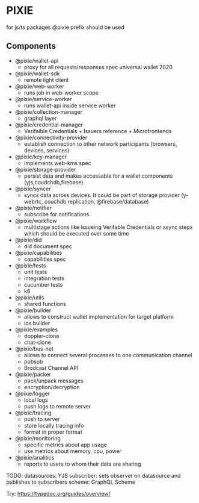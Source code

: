 # PIXIE
for js/ts packages @pixie prefix should be used

## Components
- @pixie/wallet-api
    * proxy for all requests/responses spec universal wallet 2020
- @pixie/wallet-sdk
    * remote light client
- @pixie/web-worker
    * runs job in web-worker scope
- @pixie/service-worker
    * runs wallet-api inside service worker
- @pixie/collection-manager
    * graphql layer
- @pixie/credential-manager
    * Verifaible Credentials + Issuers reference + Microfrontends
- @pixie/connectivity-provider
    * establish connection to other network participants (browsers, devices, services)
- @pixie/key-manager
    * implements web-kms spec 
- @pixie/storage-provider 
    * persist data and makes accessable for a wallet components (yjs,coudchdb,firebase)
- @pixie/syncer 
    * syncs data across devices. It could be part of storage provider (y-webrtc, couchdb replication, @firebase/database)
- @pixie/notifier
    * subscribe for notifications
- @pixie/workflow
    * multistage actions like issueing Verifable Credentials or async steps which should be executed over some time
- @pixie/did
    * did document spec
- @pixie/capabilities
    * capabilities spec
- @pixie/tests
    * unit tests
    * integration tests
    * cucumber tests
    * k6
- @pixie/utils
    * shared functions
- @pixie/builder
    * allows to construct wallet implementation for target platform
    * ios builder
- @pixie/examples
    * doppler-clone 
    * chat-clone
- @pixie/bus-net
    * allows to connect several processes to one communication channel
    * pubsub
    * Brodcast Channel API
- @pixie/packer
    * pack/unpack messages
    * encryption/decryption
- @pixie/logger
    * local logs
    * push logs to remote server
- @pixie/tracing
    * push to server
    * store locally tracing info
    * format in proper format
- @pixie/monitoring
    * specific metrics about app usage
    * use metrics about memory, cpu, power 
- @pixie/analitics
    * reports to users to whom their data are sharing




TODO:
    datasources: YJS
    subscriber: sets observer on datasource and publishes to subscribers 
    scheme: GraphQL Scheme

Try:
https://typedoc.org/guides/overview/
